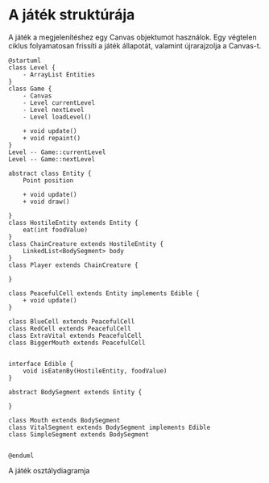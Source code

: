 # A játék struktúrája
A játék a megjelenítéshez egy Canvas objektumot használok. Egy végtelen ciklus folyamatosan frissíti a játék állapotát, valamint újrarajzolja a Canvas-t.

```plantuml
@startuml
class Level {
    - ArrayList Entities 
} 
class Game {
    - Canvas 
    - Level currentLevel   
    - Level nextLevel
    - Level loadLevel()

    + void update()
    + void repaint()
}
Level -- Game::currentLevel
Level -- Game::nextLevel

abstract class Entity {
    Point position

    + void update()
    + void draw()

}
class HostileEntity extends Entity {
    eat(int foodValue)
}
class ChainCreature extends HostileEntity {
    LinkedList<BodySegment> body
}
class Player extends ChainCreature {

}

class PeacefulCell extends Entity implements Edible {
    + void update()
}

class BlueCell extends PeacefulCell 
class RedCell extends PeacefulCell 
class ExtraVital extends PeacefulCell
class BiggerMouth extends PeacefulCell


interface Edible {
    void isEatenBy(HostileEntity, foodValue)
}

abstract BodySegment extends Entity {

}

class Mouth extends BodySegment
class VitalSegment extends BodySegment implements Edible
class SimpleSegment extends BodySegment


@enduml
```
A játék osztálydiagramja

